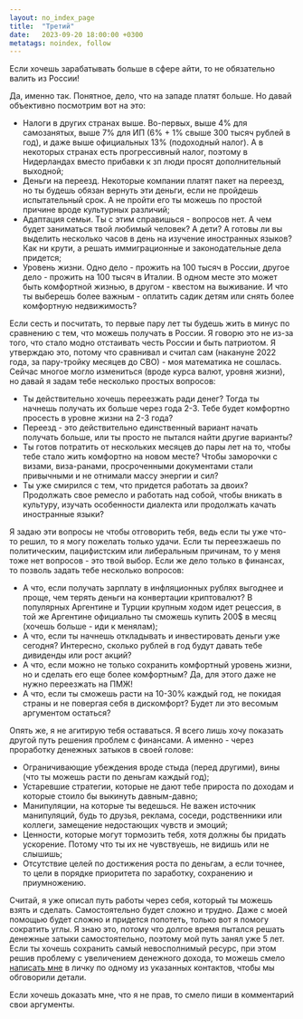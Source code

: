 ```yaml
---
layout: no_index_page
title:  "Третий"
date:   2023-09-20 18:00:00 +0300
metatags: noindex, follow
---
```


Если хочешь зарабатывать больше в сфере айти, то не обязательно валить из России!

Да, именно так. Понятное, дело, что на западе платят больше. Но давай объективно посмотрим вот на это:

- Налоги в других странах выше. Во-первых, выше 4% для самозанятых, выше 7% для ИП (6% + 1% свыше 300 тысяч рублей в год), и даже выше официальных 13% (подоходный налог). А в некоторых странах есть прогрессивный налог, поэтому в Нидерландах вместо прибавки к зп люди просят дополнительный выходной;
- Деньги на переезд. Некоторые компании платят пакет на переезд, но ты будешь обязан вернуть эти деньги, если не пройдешь испытательный срок. А не пройти его ты можешь по простой причине вроде культурных различий;
- Адаптация семьи. Ты с этим справишься - вопросов нет. А чем будет заниматься твой любимый человек? А дети? А готовы ли вы выделить несколько часов в день на изучение иностранных языков? Как ни крути, а решать иммиграционные и законодательные дела придется;
- Уровень жизни. Одно дело - прожить на 100 тысяч в России, другое дело - прожить на 100 тысяч в Италии. В одном месте это может быть комфортной жизнью, в другом - квестом на выживание. И что ты выберешь более важным - оплатить садик детям или снять более комфортную недвижимость?

Если сесть и посчитать, то первые пару лет ты будешь жить в минус по сравнению с тем, что можешь получать в России. Я говорю это не из-за того, что стало модно отстаивать честь России и быть патриотом. Я утверждаю это, потому что сравнивал и считал сам (накануне 2022 года, за пару-тройку месяцев до СВО) - моя математика не сошлась. Сейчас многое могло измениться (вроде курса валют, уровня жизни), но давай я задам тебе несколько простых вопросов:

- Ты действительно хочешь переезжать ради денег? Тогда ты начнешь получать их больше через года 2-3. Тебе будет комфортно просесть в уровне жизни на 2-3 года?
- Переезд - это действительно единственный вариант начать получать больше, или ты просто не пытался найти другие варианты?
- Ты готов потратить от нескольких месяцев до пары лет на то, чтобы тебе стало жить комфортно на новом месте? Чтобы заморочки с визами, виза-ранами, просроченными документами стали привычными и не отнимали массу энергии и сил?
- Ты уже смирился с тем, что придется работать за двоих? Продолжать свое ремесло и работать над собой, чтобы вникать в культуру, изучать особенности диалекта или продолжать качать иностранные языки?

Я задаю эти вопросы не чтобы отговорить тебя, ведь если ты уже что-то решил, то я могу пожелать только удачи. Если ты переезжаешь по политическим, пацифистским или либеральным причинам, то у меня тоже нет вопросов - это твой выбор. Если же дело только в финансах, то позволь задать тебе несколько вопросов:

- А что, если получать зарплату в инфляционных рублях выгоднее и проще, чем терять деньги на конвертации криптовалют? В популярных Аргентине и Турции крупным ходом идет рецессия, в той же Аргентине официально ты сможешь купить 200$ в месяц (хочешь больше - иди к менялам);
- А что, если ты начнешь откладывать и инвестировать деньги уже сегодня? Интересно, сколько рублей в год будут давать тебе дивиденды или рост акций?
- А что, если можно не только сохранить комфортный уровень жизни, но и сделать его еще более комфортным? Да, для этого даже не нужно переезжать на ПМЖ!
- А что, если ты сможешь расти на 10-30% каждый год, не покидая страны и не повергая себя в дискомфорт? Будет ли это весомым аргументом остаться?

Опять же, я не агитирую тебя оставаться. Я всего лишь хочу показать другой путь решения проблем с финансами. А именно - через проработку денежных затыков в своей голове:

- Ограничивающие убеждения вроде стыда (перед другими), вины (что ты можешь расти по деньгам каждый год);
- Устаревшие стратегии, которые не дают тебе прироста по доходам и которые стоило бы выкинуть давным-давно;
- Манипуляции, на которые ты ведешься. Не важен источник манипуляций, будь то друзья, реклама, соседи, родственники или коллеги, замещение недостающих чувств и эмоций;
- Ценности, которые могут тормозить тебя, хотя должны бы придать ускорение. Потому что ты их не чувствуешь, не видишь или не слышишь;
- Отсутствие целей по достижения роста по деньгам, а если точнее, то цели в порядке приоритета по заработку, сохранению и приумножению.

Считай, я уже описал путь работы через себя, который ты можешь взять и сделать. Самостоятельно будет сложно и трудно. Даже с моей помощью будет сложно и придется попотеть, только вот я помогу сократить углы. Я знаю это, потому что долгое время пытался решать денежные затыки самостоятельно, поэтому мой путь занял уже 5 лет. Если ты хочешь сохранить самый невосполнимый ресурс, при этом решив проблему с увеличением денежного дохода, то можешь смело [написать мне](/index.html#связаться-со-мной) в личку по одному из указанных контактов, чтобы мы обговорили детали.

Если хочешь доказать мне, что я не прав, то смело пиши в комментарий свои аргументы.